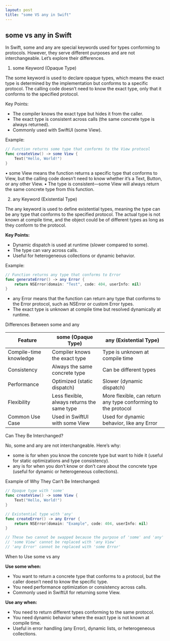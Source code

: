 ```yaml
---
layout: post
title: "some VS any in Swift"
---
```



## some vs any in Swift

In Swift, some and any are special keywords used for types conforming to protocols. However, they serve different purposes and are not interchangeable. Let’s explore their differences.

1. some Keyword (Opaque Type)

The some keyword is used to declare opaque types, which means the exact type is determined by the implementation but conforms to a specific protocol. The calling code doesn’t need to know the exact type, only that it conforms to the specified protocol.

Key Points:

- The compiler knows the exact type but hides it from the caller.
- The exact type is consistent across calls (the same concrete type is always returned).
- Commonly used with SwiftUI (some View).

Example:

```swift
// Function returns some type that conforms to the View protocol
func createView() -> some View {
    Text("Hello, World!")
}
```

 • some View means the function returns a specific type that conforms to View, but the calling code doesn’t need to know whether it’s a Text, Button, or any other View.
 • The type is consistent—some View will always return the same concrete type from this function.

2. any Keyword (Existential Type)

The any keyword is used to define existential types, meaning the type can be any type that conforms to the specified protocol. The actual type is not known at compile time, and the object could be of different types as long as they conform to the protocol.

**Key Points:**

- Dynamic dispatch is used at runtime (slower compared to some).
- The type can vary across calls.
- Useful for heterogeneous collections or dynamic behavior.

Example:

```swift
// Function returns any type that conforms to Error
func generateError() -> any Error {
    return NSError(domain: "Test", code: 404, userInfo: nil)
}
```

- any Error means that the function can return any type that conforms to the Error protocol, such as NSError or custom Error types.
- The exact type is unknown at compile time but resolved dynamically at runtime.

Differences Between some and any

|Feature| some (Opaque Type)| any (Existential Type)
|-|-|-
|Compile-time knowledge| Compiler knows the exact type| Type is unknown at compile time
|Consistency| Always the same concrete type| Can be different types
|Performance| Optimized (static dispatch)| Slower (dynamic dispatch)
|Flexibility| Less flexible, always returns the same type| More flexible, can return any type conforming to the protocol|
|Common Use Case| Used in SwiftUI with some View| Used for dynamic behavior, like any Error

Can They Be Interchanged?

No, some and any are not interchangeable. Here’s why:

- some is for when you know the concrete type but want to hide it (useful for static optimizations and type consistency).
- any is for when you don’t know or don’t care about the concrete type (useful for dynamic or heterogeneous collections).

Example of Why They Can’t Be Interchanged:

```swift
// Opaque type with 'some'
func createView() -> some View {
    Text("Hello, World!")
}

// Existential type with 'any'
func createError() -> any Error {
    return NSError(domain: "Example", code: 404, userInfo: nil)
}

// These two cannot be swapped because the purpose of 'some' and 'any' are different
// 'some View' cannot be replaced with 'any View'
// 'any Error' cannot be replaced with 'some Error'
```

When to Use some vs any

 **Use some when:**

- You want to return a concrete type that conforms to a protocol, but the caller doesn’t need to know the specific type.
- You need performance optimization or consistency across calls.
- Commonly used in SwiftUI for returning some View.

**Use any when:**

- You need to return different types conforming to the same protocol.
- You need dynamic behavior where the exact type is not known at compile time.
- Useful in error handling (any Error), dynamic lists, or heterogeneous collections.
